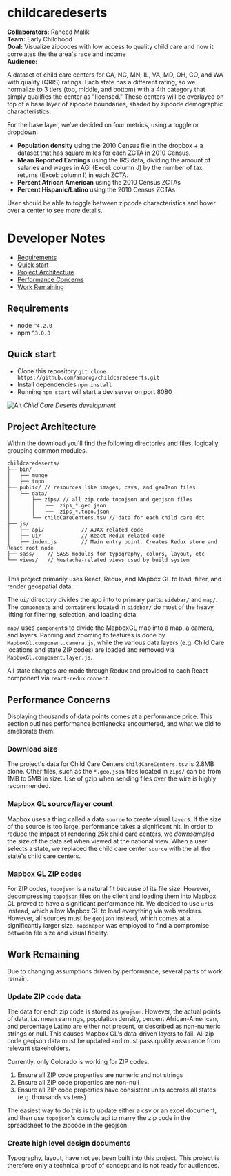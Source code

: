 # childcaredeserts
**Collaborators:** Raheed Malik  
**Team:** Early Childhood  
**Goal:** Visualize zipcodes with low access to quality child care and how it correlates the the area's race and income   
**Audience:**  

A dataset of child care centers for GA, NC, MN, IL, VA, MD, OH, CO, and WA with quality (QRIS) ratings. Each state has a different rating, so we normalize to 3 tiers (top, middle, and bottom) with a 4th category that simply qualifies the center as "licensed." These centers will be overlayed on top of a base layer of zipcode boundaries, shaded by zipcode demographic characteristics.

For the base layer, we’ve decided on four metrics, using a toggle or dropdown:

 - **Population density** using the 2010 Census file in the dropbox + a dataset that has square miles for each ZCTA in 2010 Census.
 - **Mean Reported Earnings** using the IRS data, dividing the amount of salaries and wages in AGI (Excel: column J) by the number of tax returns (Excel: column I) in each ZCTA.
 - **Percent African American** using the 2010 Census ZCTAs
 - **Percent Hispanic/Latino** using the 2010 Census ZCTAs

 User should be able to toggle between zipcode characteristics and hover over a center to see more details.

 
# Developer Notes
* [Requirements](#requirements)
* [Quick start](#quick-start)
* [Project Architecture](#project-architecture)
* [Performance Concerns](#performance-concerns)
* [Work Remaining](#work-remaining)

## Requirements
* node `^4.2.0`
* npm `^3.0.0`

## Quick start
* Clone this repository `git clone https://github.com/amprog/childcaredeserts.git`
* Install dependencies `npm install`
* Running `npm start` will start a dev server on port 8080


![Alt][1]
_Child Care Deserts development_


## Project Architecture
Within the download you'll find the following directories and files, logically grouping common modules.


```
childcaredeserts/
├── bin/
│   ├── munge
│   ├── topo
├── public/ // resources like images, csvs, and geoJson files
│   └── data/
│       ├── zips/ // all zip code topojson and geojson files
│       │   ├──  zips_*.geo.json
│       │   └──  zips_*.topo.json
│       └── childCareCenters.tsv // data for each child care dot
├── js/
│   ├── api/ 			// AJAX related code
│   ├── ui/ 			// React-Redux related code
│   ├── index.js		// Main entry point. Creates Redux store and React root node
├── sass/    // SASS modules for typography, colors, layout, etc
└── views/   // Mustache-related views used by build system
   
```

[1]: https://cloud.githubusercontent.com/assets/1424223/17936705/4a9d8952-69e5-11e6-86c8-a8b7621b3307.png "Image of Child Care Deserts development"

This project primarily uses React, Redux, and Mapbox GL to load, filter, and render geospatial data. 

The `ui/` directory divides the app into to primary parts: `sidebar/` and `map/`. The `component`s and `container`s located in `sidebar/` do most of the heavy lifting for filtering, selection, and loading data.

`map/` uses `component`s to divide the MapboxGL map into a map, a camera, and layers. Panning and zooming to features is done by `MapboxGl.component.camera.js`, while the various data layers (e.g. Child Care locations and state ZIP codes) are loaded and removed via `MapboxGl.component.layer.js`.

All state changes are made through Redux and provided to each React component via `react-redux` `connect`.


## Performance Concerns
Displaying thousands of data points comes at a performance price. This section outlines performance bottlenecks encountered, and what we did to ameliorate them.

### Download size
The project's data for Child Care Centers `childCareCenters.tsv` is 2.8MB alone. Other files, such as the `*.geo.json` files located in `zips/` can be from 1MB to 5MB in size. Use of gzip when sending files over the wire is highly recommended.

### Mapbox GL source/layer count
Mapbox uses a thing called a data `source` to create visual `layer`s. If the size of the source is too large, performance takes a significant hit. In order to reduce the impact of rendering 25k child care centers, we _downsampled_ the size of the data set when viewed at the national view.  When a user selects a state, we replaced the child care center `source` with the all the state's child care centers.

### Mapbox GL ZIP codes
For ZIP codes, `topojson` is a natural fit because of its file size. However, decompressing `topojson` files on the client and loading them into Mapbox GL proved to have a significant performance hit. We decided to use `url`s instead, which allow Mapbox GL to load everything via web workers. However, all sources must be `geojson` instead, which comes at a significantly larger size. `mapshaper` was employed to find a compromise between file size and visual fidelity.

## Work Remaining
Due to changing assumptions driven by performance, several parts of work remain.

### Update ZIP code data
The data for each zip code is stored as `geojson`. However, the actual points of data, i.e. mean earnings, population density, percent African-American, and percentage Latino are either not present, or described as non-numeric strings or null. This causes Mapbox GL's data-driven layers to fail. All zip code geojson data must be updated and must pass quality assurance from relevant stakeholders. 

Currently, only Colorado is working for ZIP codes.

1. Ensure all ZIP code properties are numeric and not strings
2. Ensure all ZIP code properties are non-null
3. Ensure all ZIP code properties have consistent units accross all states (e.g. thousands vs tens)

The easiest way to do this is to update either a csv or an excel document, and then use `topojson`'s console api to marry the zip code in the spreadsheet to the zipcode in the geojson.

### Create high level design documents
Typography, layout, have not yet been built into this project. This project is therefore only a technical proof of concept and is not ready for audiences.
